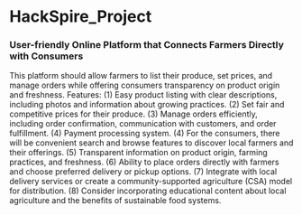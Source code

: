 # HackSpire_Project
<h3>User-friendly Online Platform that Connects Farmers Directly with Consumers</h3>

<p>This platform should allow farmers to list their produce, set prices, and manage orders while offering consumers transparency on product origin and freshness. Features: (1) Easy product listing with clear descriptions, including photos and information about growing practices. (2) Set fair and competitive prices for their produce. (3) Manage orders efficiently, including order confirmation, communication with customers, and order fulfillment. (4) Payment processing system. (4) For the consumers, there will be convenient search and browse features to discover local farmers and their offerings. (5) Transparent information on product origin, farming practices, and freshness. (6) Ability to place orders directly with farmers and choose preferred delivery or pickup options. (7) Integrate with local delivery services or create a community-supported agriculture (CSA) model for distribution. (8) Consider incorporating educational content about local agriculture and the benefits of sustainable food systems.</p>
